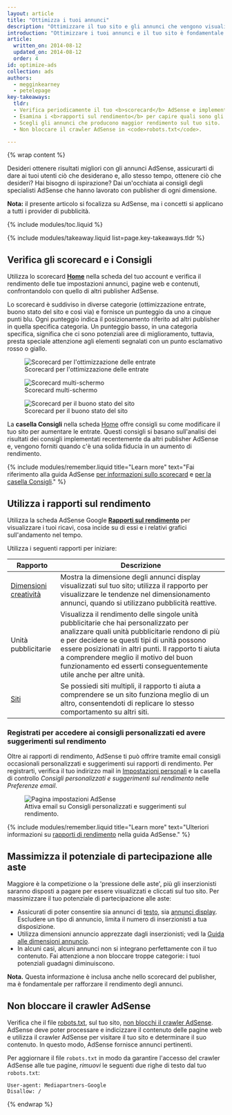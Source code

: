 ```yaml
---
layout: article
title: "Ottimizza i tuoi annunci"
description: "Ottimizzare il tuo sito e gli annunci che vengono visualizzati, può migliorare la qualità degli annunci visualizzati e aumentare i tuoi ricavi potenziali."
introduction: "Ottimizzare i tuoi annunci e il tuo sito è fondamentale per raggiungere il successo. L'ottimizzazione ti consente di aumentare le tue entrate derivanti dagli annunci, migliorare l'usabilità del tuo sito e aumentarne il traffico, inoltre, ti permette di raggiungere gli obbiettivi che ti sei preposto."
article:
  written_on: 2014-08-12
  updated_on: 2014-08-12
  order: 4
id: optimize-ads
collection: ads
authors:
  - megginkearney
  - petelepage
key-takeaways:
  tldr:
  - Verifica periodicamente il tuo <b>scorecard</b> AdSense e implementa qualsiasi <b>consiglio</b>.
  - Esamina i <b>rapporti sul rendimento</b> per capire quali sono gli annunci che apportano un valore aggiunto maggiore, sia a te, sia agli utenti.
  - Scegli gli annunci che producono maggior rendimento sul tuo sito.
  - Non bloccare il crawler AdSense in <code>robots.txt</code>.

---
```


{% wrap content %}

Desideri ottenere risultati migliori con gli annunci AdSense, assicurarti di dare ai tuoi utenti ciò che desiderano e, allo stesso tempo, ottenere ciò che desideri? Hai bisogno di ispirazione?
Dai un'occhiata ai consigli degli specialisti AdSense che hanno lavorato con publisher di ogni dimensione.

<b>Nota:</b> il presente articolo si focalizza su AdSense, ma i concetti si applicano a tutti i provider di pubblicità.

{% include modules/toc.liquid %}

{% include modules/takeaway.liquid list=page.key-takeaways.tldr %}

## Verifica gli scorecard e i Consigli

Utilizza lo scorecard <b>[Home](https://www.google.com/adsense/app#home)</b> nella scheda del tuo account e verifica il rendimento delle tue impostazioni annunci, pagine web e contenuti, confrontandolo con quello di altri publisher AdSense.

Lo scorecard è suddiviso in diverse categorie (ottimizzazione entrate, buono stato del sito e così via) e fornisce un punteggio da uno a cinque punti blu. Ogni punteggio indica il posizionamento riferito ad altri publisher in quella specifica categoria. Un punteggio basso, in una categoria specifica, significa che ci sono potenziali aree di miglioramento, tuttavia, presta speciale attenzione agli elementi segnalati con un punto esclamativo rosso o giallo.

<figure>
  <img src="images/optimization_score.png" alt="Scorecard per l'ottimizzazione delle entrate">
  <figcaption>Scorecard per l'ottimizzazione delle entrate</figcaption>
</figure>

<figure>
  <img src="images/multiscreen_score.png" alt="Scorecard multi-schermo">
  <figcaption>Scorecard multi-schermo</figcaption>
</figure>

<figure>
  <img src="images/site_score.png" alt="Scorecard per il buono stato del sito">
  <figcaption>Scorecard per il buono stato del sito</figcaption>
</figure>



La <b>casella Consigli</b> nella scheda [Home](https://www.google.com/adsense/app#home) offre consigli su come modificare il tuo sito per aumentare le entrate. 
Questi consigli si basano sull'analisi dei risultati dei consigli implementati recentemente da altri publisher AdSense e, vengono forniti quando c'è una solida fiducia in un aumento di rendimento.

{% include modules/remember.liquid title="Learn more" text="Fai riferimento alla guida AdSense <a href='https://support.google.com/adsense/answer/3006004'>per informazioni sullo scorecard</a> e <a href='https://support.google.com/adsense/answer/1725006'>per la casella Consigli</a>." %}

## Utilizza i rapporti sul rendimento

Utilizza la scheda AdSense Google <b>[Rapporti sul rendimento](https://www.google.com/adsense/app#viewreports)</b> per visualizzare i tuoi ricavi, cosa incide su di essi e i relativi grafici sull'andamento nel tempo.

Utilizza i seguenti rapporti per iniziare:

<table class="table-2">
  <colgroup>
    <col span="1">
    <col span="1">
  </colgroup>
  <thead>
    <tr>
      <th>Rapporto</th>
      <th>Descrizione</th>
    </tr>
  </thead>
  <tbody>
    <tr>
      <td data-th="Rapporto">
        <a href="https://support.google.com/adsense/answer/3540509">Dimensioni creatività</a>
      </td>
      <td data-th="Descrizione">
        Mostra la dimensione degli annunci display visualizzati sul tuo sito; utilizza il rapporto per visualizzare le tendenze nel dimensionamento annunci, quando si utilizzano pubblicità reattive.
      </td>
    </tr>
    <tr>
      <td data-th="Rapporto">
        Unità pubblicitarie
      </td>
      <td data-th="Descrizione">
        Visualizza il rendimento delle singole unità pubblicitarie che hai personalizzato per analizzare quali unità pubblicitarie rendono di più e per decidere se questi tipi di unità possono essere posizionati in altri punti. Il rapporto ti aiuta a comprendere meglio il motivo del buon funzionamento ed esserti conseguentemente utile anche per altre unità.
      </td>
    </tr>
    <tr>
      <td data-th="Rapporto"> <a href="https://support.google.com/adsense/answer/1407511">Siti</a>
      </td>
      <td data-th="Descrizione">
        Se possiedi siti multipli, il rapporto ti aiuta a comprendere se un sito funziona meglio di un altro, consentendoti di replicare lo stesso comportamento su altri siti.
      </td>
    </tr>
  </tbody>
</table>

### Registrati per accedere ai consigli personalizzati ed avere suggerimenti sul rendimento

Oltre ai rapporti di rendimento, AdSense ti può offrire tramite email consigli occasionali personalizzati e suggerimenti sui rapporti di rendimento. Per registrarti, verifica il tuo indirizzo mail in [Impostazioni personali](https://www.google.com/adsense/app#personalSettings) e la casella di controllo *Consigli personalizzati e suggerimenti sul rendimento* nelle *Preferenze email*.

<figure>
  <img src="images/adsense-emails.jpg" srcset="images/adsense-emails.jpg 1x, images/adsense-emails-2x.jpg 2x" alt="Pagina impostazioni AdSense">
  <figcaption>Attiva email su Consigli personalizzati e suggerimenti sul rendimento.</figcaption>
</figure>

{% include modules/remember.liquid title="Learn more" text="Ulteriori informazioni su <a href='https://support.google.com/adsense/answer/160562'>rapporti di rendimento</a> nella guida AdSense." %}

## Massimizza il potenziale di partecipazione alle aste

Maggiore è la competizione o la 'pressione delle aste', più gli inserzionisti saranno disposti a pagare per essere visualizzati e cliccati sul tuo sito. Per massimizzare il tuo potenziale di partecipazione alle aste:

* Assicurati di poter consentire sia annunci di [testo](https://support.google.com/adsense/answer/185665), sia [annunci display](https://support.google.com/adsense/answer/185666). Escludere un tipo di annuncio, limita il numero di inserzionisti a tua disposizione.
* Utilizza dimensioni annuncio apprezzate dagli inserzionisti; vedi la [Guida alle dimensioni annuncio](https://support.google.com/adsense/answer/6002621).
* In alcuni casi, alcuni annunci non si integrano perfettamente con il tuo contenuto. Fai attenzione a non bloccare troppe categorie: i tuoi potenziali guadagni diminuiscono.

<b>Nota.</b> Questa informazione è inclusa anche nello scorecard del publisher, ma è fondamentale per rafforzare il rendimento degli annunci.

## Non bloccare il crawler AdSense

Verifica che il file [robots.txt](https://support.google.com/webmasters/answer/6062608), sul tuo sito, [non blocchi il crawler AdSense](https://support.google.com/adsense/answer/10532).
AdSense deve poter processare e indicizzare il contenuto delle pagine web e utilizza il crawler AdSense per visitare il tuo sito e determinare il suo contenuto.  In questo modo, AdSense fornisce annunci pertinenti.

Per aggiornare il file `robots.txt` in modo da garantire l'accesso del crawler AdSense alle tue pagine, *rimuovi* le seguenti due righe di testo dal tuo `robots.txt`:

    User-agent: Mediapartners-Google
    Disallow: /



{% endwrap %}

